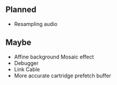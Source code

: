 ## Planned
* Resampling audio


## Maybe
* Affine background Mosaic effect
* Debugger
* Link Cable
* More accurate cartridge prefetch buffer